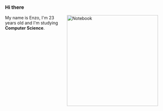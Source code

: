 ### Hi there

<img src="https://raw.githubusercontent.com/MicaelliMedeiros/micaellimedeiros/master/image/computer-illustration.png" min-width="3000px" max-width="300px" width="300px" align="right" alt="Notebook">

<p align="left"> 
  My name is Enzo, I'm 23 years old and I'm studying <strong>Computer Science</strong>.<br>
</p>
 
